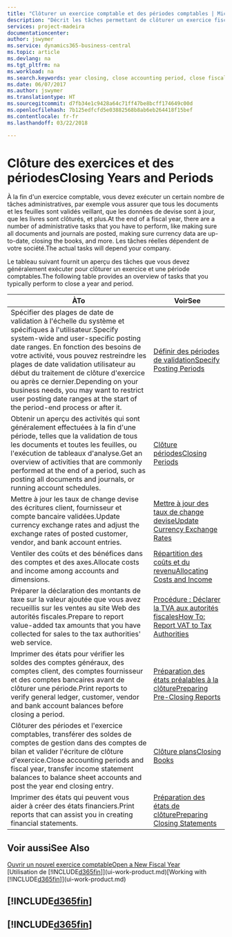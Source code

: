 ```yaml
---
title: "Clôturer un exercice comptable et des périodes comptables | Microsoft Docs"
description: "Décrit les tâches permettant de clôturer un exercice fiscal ou une période comptable, par exemple, en vérifiant que les documents et les feuilles sont validés et en vérifiant les soldes bancaires."
services: project-madeira
documentationcenter: 
author: jswymer
ms.service: dynamics365-business-central
ms.topic: article
ms.devlang: na
ms.tgt_pltfrm: na
ms.workload: na
ms.search.keywords: year closing, close accounting period, close fiscal year, bank account detailed trial balance
ms.date: 06/07/2017
ms.author: jswymer
ms.translationtype: HT
ms.sourcegitcommit: d7fb34e1c9428a64c71ff47be8bcff174649c00d
ms.openlocfilehash: 7b125edfcfd5e03882568b8ab6eb264418f15bef
ms.contentlocale: fr-fr
ms.lasthandoff: 03/22/2018

---
```

# <a name="closing-years-and-periods"></a><span data-ttu-id="d02b7-103">Clôture des exercices et des périodes</span><span class="sxs-lookup"><span data-stu-id="d02b7-103">Closing Years and Periods</span></span>
<span data-ttu-id="d02b7-104">À la fin d'un exercice comptable, vous devez exécuter un certain nombre de tâches administratives, par exemple vous assurer que tous les documents et les feuilles sont validés veillant, que les données de devise sont à jour, que les livres sont clôturés, et plus.</span><span class="sxs-lookup"><span data-stu-id="d02b7-104">At the end of a fiscal year, there are a number of administrative tasks that you have to perform, like making sure all documents and journals are posted, making sure currency data are up-to-date, closing the books, and more.</span></span> <span data-ttu-id="d02b7-105">Les tâches réelles dépendent de votre société.</span><span class="sxs-lookup"><span data-stu-id="d02b7-105">The actual tasks will depend your company.</span></span>

<span data-ttu-id="d02b7-106">Le tableau suivant fournit un aperçu des tâches que vous devez généralement exécuter pour clôturer un exercice et une période comptables.</span><span class="sxs-lookup"><span data-stu-id="d02b7-106">The following table provides an overview of tasks that you typically perform to close a year and period.</span></span>

| <span data-ttu-id="d02b7-107">À</span><span class="sxs-lookup"><span data-stu-id="d02b7-107">To</span></span> | <span data-ttu-id="d02b7-108">Voir</span><span class="sxs-lookup"><span data-stu-id="d02b7-108">See</span></span> |
| --- | --- |
| <span data-ttu-id="d02b7-109">Spécifier des plages de date de validation à l'échelle du système et spécifiques à l'utilisateur.</span><span class="sxs-lookup"><span data-stu-id="d02b7-109">Specify system-wide and user-specific posting date ranges.</span></span> <span data-ttu-id="d02b7-110">En fonction des besoins de votre activité, vous pouvez restreindre les plages de date validation utilisateur au début du traitement de clôture d'exercice ou après ce dernier.</span><span class="sxs-lookup"><span data-stu-id="d02b7-110">Depending on your business needs, you may want to restrict user posting date ranges at the start of the period-end process or after it.</span></span> |[<span data-ttu-id="d02b7-111">Définir des périodes de validation</span><span class="sxs-lookup"><span data-stu-id="d02b7-111">Specify Posting Periods</span></span>](finance-how-specify-posting-periods.md) |
| <span data-ttu-id="d02b7-112">Obtenir un aperçu des activités qui sont généralement effectuées à la fin d'une période, telles que la validation de tous les documents et toutes les feuilles, ou l'exécution de tableaux d'analyse.</span><span class="sxs-lookup"><span data-stu-id="d02b7-112">Get an overview of activities that are commonly performed at the end of a period, such as posting all documents and journals, or running account schedules.</span></span> |[<span data-ttu-id="d02b7-113">Clôture périodes</span><span class="sxs-lookup"><span data-stu-id="d02b7-113">Closing Periods</span></span>](year-how-complete-period-end-processes.md) |
| <span data-ttu-id="d02b7-114">Mettre à jour les taux de change devise des écritures client, fournisseur et compte bancaire validées.</span><span class="sxs-lookup"><span data-stu-id="d02b7-114">Update currency exchange rates and adjust the exchange rates of posted customer, vendor, and bank account entries.</span></span> |[<span data-ttu-id="d02b7-115">Mettre à jour des taux de change devise</span><span class="sxs-lookup"><span data-stu-id="d02b7-115">Update Currency Exchange Rates</span></span>](finance-how-update-currencies.md) |
| <span data-ttu-id="d02b7-116">Ventiler des coûts et des bénéfices dans des comptes et des axes.</span><span class="sxs-lookup"><span data-stu-id="d02b7-116">Allocate costs and income among accounts and dimensions.</span></span> |[<span data-ttu-id="d02b7-117">Répartition des coûts et du revenu</span><span class="sxs-lookup"><span data-stu-id="d02b7-117">Allocating Costs and Income</span></span>](year-allocate-costs-income.md) |
| <span data-ttu-id="d02b7-118">Préparer la déclaration des montants de taxe sur la valeur ajoutée que vous avez recueillis sur les ventes au site Web des autorités fiscales.</span><span class="sxs-lookup"><span data-stu-id="d02b7-118">Prepare to report value-added tax amounts that you have collected for sales to the tax authorities' web service.</span></span> |[<span data-ttu-id="d02b7-119">Procédure : Déclarer la TVA aux autorités fiscales</span><span class="sxs-lookup"><span data-stu-id="d02b7-119">How To: Report VAT to Tax Authorities</span></span>](finance-how-report-vat.md)|
| <span data-ttu-id="d02b7-120">Imprimer des états pour vérifier les soldes des comptes généraux, des comptes client, des comptes fournisseur et des comptes bancaires avant de clôturer une période.</span><span class="sxs-lookup"><span data-stu-id="d02b7-120">Print reports to verify general ledger, customer, vendor and bank account balances before closing a period.</span></span> |[<span data-ttu-id="d02b7-121">Préparation des états préalables à la clôture</span><span class="sxs-lookup"><span data-stu-id="d02b7-121">Preparing Pre-Closing Reports</span></span>](year-prepare-preclose-reports.md) |
| <span data-ttu-id="d02b7-122">Clôturer des périodes et l'exercice comptables, transférer des soldes de comptes de gestion dans des comptes de bilan et valider l'écriture de clôture d'exercice.</span><span class="sxs-lookup"><span data-stu-id="d02b7-122">Close accounting periods and fiscal year, transfer income statement balances to balance sheet accounts and post the year end closing entry.</span></span> |[<span data-ttu-id="d02b7-123">Clôture plans</span><span class="sxs-lookup"><span data-stu-id="d02b7-123">Closing Books</span></span>](year-close-books.md) |
| <span data-ttu-id="d02b7-124">Imprimer des états qui peuvent vous aider à créer des états financiers.</span><span class="sxs-lookup"><span data-stu-id="d02b7-124">Print reports that can assist you in creating financial statements.</span></span> |[<span data-ttu-id="d02b7-125">Préparation des états de clôture</span><span class="sxs-lookup"><span data-stu-id="d02b7-125">Preparing Closing Statements</span></span>](year-prepare-close-statement.md) |

## <a name="see-also"></a><span data-ttu-id="d02b7-126">Voir aussi</span><span class="sxs-lookup"><span data-stu-id="d02b7-126">See Also</span></span>
[<span data-ttu-id="d02b7-127">Ouvrir un nouvel exercice comptable</span><span class="sxs-lookup"><span data-stu-id="d02b7-127">Open a New Fiscal Year</span></span>](finance-how-open-new-fiscal-year.md)  
<span data-ttu-id="d02b7-128">[Utilisation de [!INCLUDE[d365fin](includes/d365fin_md.md)]](ui-work-product.md)</span><span class="sxs-lookup"><span data-stu-id="d02b7-128">[Working with [!INCLUDE[d365fin](includes/d365fin_md.md)]](ui-work-product.md)</span></span>

## [!INCLUDE[d365fin](includes/free_trial_md.md)]  
## [!INCLUDE[d365fin](includes/training_link_md.md)]

